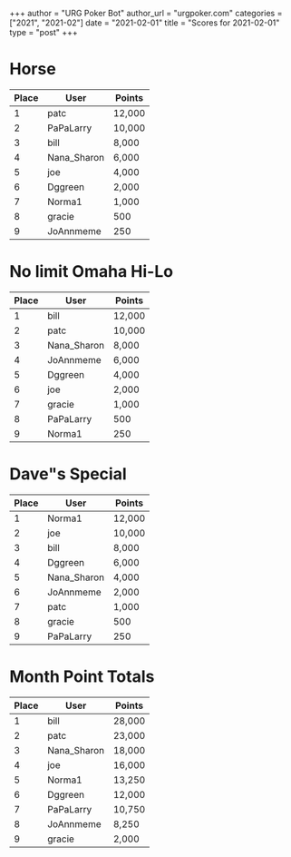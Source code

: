 +++
author = "URG Poker Bot"
author_url = "urgpoker.com"
categories = ["2021", "2021-02"]
date = "2021-02-01"
title = "Scores for 2021-02-01"
type = "post"
+++
# Horse

| Place | User | Points |
|-------|------|--------|
| 1 | patc | 12,000 |
| 2 | PaPaLarry | 10,000 |
| 3 | bill | 8,000 |
| 4 | Nana_Sharon | 6,000 |
| 5 | joe | 4,000 |
| 6 | Dggreen | 2,000 |
| 7 | Norma1 | 1,000 |
| 8 | gracie | 500 |
| 9 | JoAnnmeme | 250 |

# No limit Omaha Hi-Lo

| Place | User | Points |
|-------|------|--------|
| 1 | bill | 12,000 |
| 2 | patc | 10,000 |
| 3 | Nana_Sharon | 8,000 |
| 4 | JoAnnmeme | 6,000 |
| 5 | Dggreen | 4,000 |
| 6 | joe | 2,000 |
| 7 | gracie | 1,000 |
| 8 | PaPaLarry | 500 |
| 9 | Norma1 | 250 |

# Dave"s Special

| Place | User | Points |
|-------|------|--------|
| 1 | Norma1 | 12,000 |
| 2 | joe | 10,000 |
| 3 | bill | 8,000 |
| 4 | Dggreen | 6,000 |
| 5 | Nana_Sharon | 4,000 |
| 6 | JoAnnmeme | 2,000 |
| 7 | patc | 1,000 |
| 8 | gracie | 500 |
| 9 | PaPaLarry | 250 |

# Month Point Totals

| Place | User | Points |
|-------|------|--------|
| 1 | bill | 28,000 |
| 2 | patc | 23,000 |
| 3 | Nana_Sharon | 18,000 |
| 4 | joe | 16,000 |
| 5 | Norma1 | 13,250 |
| 6 | Dggreen | 12,000 |
| 7 | PaPaLarry | 10,750 |
| 8 | JoAnnmeme | 8,250 |
| 9 | gracie | 2,000 |
